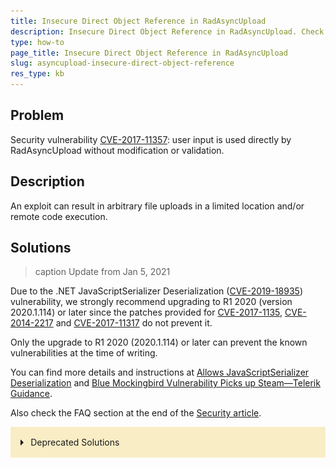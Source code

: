 ```yaml
---
title: Insecure Direct Object Reference in RadAsyncUpload
description: Insecure Direct Object Reference in RadAsyncUpload. Check it now!
type: how-to
page_title: Insecure Direct Object Reference in RadAsyncUpload
slug: asyncupload-insecure-direct-object-reference
res_type: kb
---
```


## Problem

Security vulnerability [CVE-2017-11357](https://cve.mitre.org/cgi-bin/cvename.cgi?name=CVE-2017-11357): user input is used directly by RadAsyncUpload without modification or validation.

## Description

An exploit can result in arbitrary file uploads in a limited location and/or remote code execution.

## Solutions

>caption Update from Jan 5, 2021

Due to the .NET JavaScriptSerializer Deserialization ([CVE-2019-18935](https://cve.mitre.org/cgi-bin/cvename.cgi?name=CVE-2019-18935)) vulnerability, we strongly recommend upgrading to R1 2020 (version 2020.1.114) or later since the patches provided for [CVE-2017-1135](https://cve.mitre.org/cgi-bin/cvename.cgi?name=CVE-2017-11357), [CVE-2014-2217](https://cve.mitre.org/cgi-bin/cvename.cgi?name=2014-2217) and [CVE-2017-11317](https://cve.mitre.org/cgi-bin/cvename.cgi?name=CVE-2017-11317) do not prevent it.   
  
Only the upgrade to R1 2020 (2020.1.114) or later can prevent the known vulnerabilities at the time of writing.  
  
You can find more details and instructions at [Allows JavaScriptSerializer Deserialization](https://www.telerik.com/support/kb/aspnet-ajax/details/allows-javascriptserializer-deserialization?_ga=2.47010279.1514756545.1609746144-426342040.1588420200) and [Blue Mockingbird Vulnerability Picks up Steam—Telerik Guidance](https://www.telerik.com/blogs/blue-mockingbird-vulnerability-telerik-guidance).  
  
Also check the FAQ section at the end of the [Security article](https://docs.telerik.com/devtools/aspnet-ajax/controls/asyncupload/security?&amp;_ga=2.240996419.1514756545.1609746144-426342040.1588420200#frequently-asked-questions).


<style>
    input.collapse-panel-toggle-checkbox {
        display: none;
    }


    .collapse-panel-toggle-lable {
        display: block;
        padding: 1rem;
        background: #f9edc6;
        cursor: pointer;
        transition: all 0.25s ease-out;
    }

        .collapse-panel-toggle-lable::before {
            content: ' ';
            display: inline-block;
            border-top: 5px solid transparent;
            border-bottom: 5px solid transparent;
            border-left: 5px solid currentColor;
            vertical-align: middle;
            margin-right: .7rem;
            transform: translateY(-2px);
            transition: transform .2s ease-out;
        }

    .collapse-panel-toggle-checkbox:checked + .collapse-panel-toggle-lable::before {
        transform: rotate(90deg) translateX(-3px);
    }


    .collapse-panel-content-wrapper {
        max-height: 0px;
        overflow: hidden;
        transition: max-height .25s ease-in-out;
    }


    .collapse-panel-toggle-checkbox:checked + .collapse-panel-toggle-lable + .collapse-panel-content-wrapper {
        max-height: unset;
        overflow: auto;
    }


    .collapse-panel-content-wrapper .collapse-panel-content {
        background: rgba(249,237,198, .2);
        border-bottom: 1px solid rgba(249,237,198, .45);
        padding: .5rem 1rem;
    }

    .collapse-panel-content-wrapper p {
        margin-bottom: 0;
    }
</style>
<!--[if IE]>
<style>
    .collapse-panel-content-wrapper {
        max-height: none;
    }
</style>
<![endif]-->

<div class="collapse-panel">
    <input id="collapse-panel-checkbox" class="collapse-panel-toggle-checkbox" type="checkbox">
    <label for="collapse-panel-checkbox" class="collapse-panel-toggle-lable">Deprecated Solutions</label>
    <div class="collapse-panel-content-wrapper">
        <div class="collapse-panel-content">
            <p>
<p>To ensure your application is not exposed to risk, there are several mitigation paths.The recommended approach is to upgrade to the latest version and follow the steps in the <a href="https://docs.telerik.com/devtools/aspnet-ajax/controls/asyncupload/security">RadAsyncUpload Security article</a>. You can find the other alternatives below.</p>

<p><strong>Update from 8 Sep 2017:</strong> You should follow one of these options even if you are not using RadAsyncUpload in your application.<br>
<strong>Update from 23 Oct 2019:</strong>&nbsp;Information on avoiding the issue through general web.config networking settings was removed because it is not sufficiently safe.</p>

<ul>
<li>Use a patch&nbsp;for versions between Q1 2011 (2011.1.315)&nbsp;and R2 2017 SP1 (2017.2.621).</li>
<li>If you are on active maintenance,&nbsp;upgrade to R2 2017 SP2 (2017.2.711) or later.</li>
</ul>

<p>NOTE: The patches are&nbsp;<strong>not</strong>&nbsp;available on the Telerik NuGet feed.</p>

<p>NOTE: If you are targeting .NET 3.5, review the&nbsp;<a href="http://docs.telerik.com/devtools/aspnet-ajax/controls/fips-compatibility">FIPS Compatibility article</a>, because the encryption issue it describes also pertains to these patches.</p>

<hr>

<h4>Use a patch for versions between Q1 2011 (2011.1.315)&nbsp;and R2 2017 SP1 (2017.2.621)</h4>

<p>The R2 2017 SP2 release brings a fix and the ability to disable uploads for the first time. This fix was ported in the patches.</p>

<p>Download a patched version&nbsp;from your Telerik.com account&nbsp;<strong>after the 15th of August 2017</strong>. If you downloaded it earlier, download it again, because the file was updated since its <a href="https://www.telerik.com/support/kb/aspnet-ajax/details/cryptographic-weakness">original creation</a>. Here is how to get the patch:</p>

<ol>
<li><p>Go to your&nbsp;<a href="https://www.telerik.com/account/product-download?product=RCAJAX">telerik.com account</a>.</p></li>
<li><p>From the Version dropdown, select your release:&nbsp;<br>
<img src="images/asyncupload-insecure-direct-object-reference-version-dropdown.png" alt="How to select your Telerik.Web.UI version"></p></li>
<li><p>Download the&nbsp;SecurityPatch_&lt;your_version&gt;.zip&nbsp;file.</p></li>
<li><p><a href="http://docs.telerik.com/devtools/aspnet-ajax/installation/upgrading-instructions/upgrading-a-trial-to-a-developer-license-or-to-a-newer-version#manual-upgrade">Replace the Telerik.Web.UI assembly in your application</a>&nbsp;with the one of the same version that you just downloaded. Temporary files saved to the disk by RadAsyncUpload will now have the <code>.tmp</code> extension.</p></li>
<li><p>*<em>(Updated on 23 Oct 2019): *</em>Set the encryption keys described in the <a href="https://docs.telerik.com/devtools/aspnet-ajax/controls/asyncupload/security">RadAsyncUpload Security article</a>.</p></li>
</ol>

<p>This patch brings an added security measure. After applying the patched DLL, you can now&nbsp;<a href="http://docs.telerik.com/devtools/aspnet-ajax/controls/asyncupload/security#disableasyncuploadhandler">disable file uploads through the Telerik handler</a>. To do that, set the&nbsp;<strong>Telerik.Web.DisableAsyncUploadHandler</strong>&nbsp;key in the appSettings section of your web.config to&nbsp;<strong>true</strong>. You can then&nbsp;<a href="http://docs.telerik.com/devtools/aspnet-ajax/controls/asyncupload/how-to/how-to-extend-the-radasyncupload-handler">create a custom handler</a>&nbsp;with the desired level of security. If you do that, see the&nbsp;<a href="https://www.telerik.com/support/kb/aspnet-ajax/upload-(async)/details/uploadedfiles.saveas-throws-filenotfound-error-with-custom-handler">UploadedFiles.SaveAs Throws FileNotFound Error with Custom Handler</a>&nbsp;KB article.</p>

<p><strong>NOTE</strong>: Due to technical feasibility, the following versions do&nbsp;not&nbsp;have patches for this issue:</p>

<ul>
<li>Q1 2011 SP2 (2011.1.519)</li>
<li>Q2 2011 SP1 (2011.2.915)</li>
<li>Q3 2011 SP1 (2011.3.1305)</li>
<li>Q1 2012 SP1 (2012.1.411)</li>
<li>Q2 2012 SP2 (2012.2.912)</li>
</ul>

<p>The patched version shows "Telerik.Web.UI.Patch" in the File Description under Properties in Windows Explorer:</p>

<p>How to spot a patched version of Telerik.Web.UI.dll:</p>

<p><img src="images/asyncupload-insecure-direct-object-reference-patched-version.png" alt="How a patched version looks like"></p>

<p>Source code&nbsp;for building a&nbsp;patched&nbsp;version and&nbsp;<a href="http://docs.telerik.com/devtools/aspnet-ajax/deployment/protecting-the-telerik-asp.net-ajax-assembly">protecting the Telerik.Web.UI assembly</a>&nbsp;is available as well. If you downloaded it before the 15th of August 2017, you can download it again, because the file was updated.</p>

<hr>

<h4>Upgrade to&nbsp;R2 2017 SP2&nbsp;(2017.2.711) or later if you’re on active maintenance.</h4>

<ol>
<li>
<a href="http://docs.telerik.com/devtools/aspnet-ajax/installation/upgrading-instructions/upgrading-a-trial-to-a-developer-license-or-to-a-newer-version#upgrade-to-a-newer-version-of-telerik-ui-for-aspnet-ajax">Upgrade&nbsp;your Telerik UI for ASP.NET AJAX version</a>to&nbsp;R2 2017 SP2&nbsp;(2017.2.711) or later.</li>
<li>Set the encryption keys as explained in the <a href="https://docs.telerik.com/devtools/aspnet-ajax/controls/asyncupload/security">RadAsyncUpload Security article</a>.</li>
</ol>

<p>The R2 2017 SP2 (2017.2.711) release brings an additional security measure. It allows you to&nbsp;<a href="http://docs.telerik.com/devtools/aspnet-ajax/controls/asyncupload/security#disableasyncuploadhandler">disable file uploads through the Telerik handler</a>. To do that, set the&nbsp;<strong>Telerik.Web.DisableAsyncUploadHandler</strong>&nbsp;key in the appSettings section of your web.config to&nbsp;<strong>true</strong>. You can then&nbsp;<a href="http://docs.telerik.com/devtools/aspnet-ajax/controls/asyncupload/how-to/how-to-extend-the-radasyncupload-handler">create a custom handler</a> with the desired level of security. If you do that, see the&nbsp;<a href="https://www.telerik.com/support/kb/aspnet-ajax/upload-(async)/details/uploadedfiles.saveas-throws-filenotfound-error-with-custom-handler">UploadedFiles.SaveAs Throws FileNotFound Error with Custom Handler</a>&nbsp;KB article.</p>

            </p>
        </div>
    </div>
</div>



## Notes

We would like to thank Paul Taylor / Foregenix Ltd and Markus Wulftange of Code White GmbH for assisting with making the information public.


## External References

[CVE-2017-11357](https://cve.mitre.org/cgi-bin/cvename.cgi?name=CVE-2017-11357)

# See Also

 - [Cryptographic Weakness](https://www.telerik.com/support/kb/aspnet-ajax/details/cryptographic-weakness)
 
 - [Unrestricted File Upload](https://www.telerik.com/support/kb/aspnet-ajax/upload-(async)/details/unrestricted-file-upload)
 
 - [Allows JavaScriptSerializer Deserialization](https://www.telerik.com/support/kb/aspnet-ajax/upload-%28async%29/details/allows-javascriptserializer-deserialization)
 
 - [Blue Mockingbird Vulnerability Picks up Steam—Telerik Guidance blog post (CVE-2019-18935)](https://www.telerik.com/blogs/blue-mockingbird-vulnerability-telerik-guidance)
 
 - [UploadedFiles.SaveAs Throws FileNotFound Error with Custom Handler](https://www.telerik.com/support/kb/aspnet-ajax/upload-(async)/details/uploadedfiles.saveas-throws-filenotfound-error-with-custom-handler)
 
 - [Implications for Sitefinity websites](http://knowledgebase.progress.com/articles/Article/resolving-security-vulnerability-cve-2017-9248)


